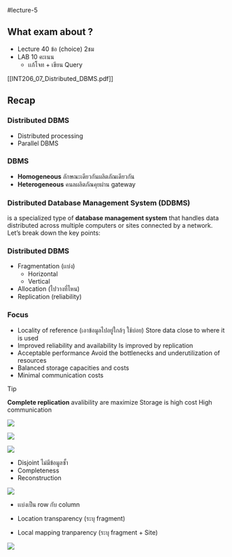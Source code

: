 #lecture-5 

## What exam about ?
- Lecture 40 ข้อ (choice) 2ชม
- LAB 10 คะเนน
	- เเก้โจท + เขียน Query

[[INT206_07_Distributed_DBMS.pdf]]


## Recap

### Distributed DBMS
- Distributed processing
- Parallel DBMS

### DBMS
- **Homogeneous** ลักษณะเดียวกันผลิตภัณเดียวกัน
- **Heterogeneous** คนลผลิตภัณคุยผ่าน gateway

### Distributed Database Management System (DDBMS) 
is a specialized type of **database management system** that handles data distributed across multiple computers or sites connected by a network. Let’s break down the key points:


### Distributed DBMS
- Fragmentation (เเบ่ง)
	- Horizontal
	- Vertical
- Allocation (ไปวางที่ไหน)
- Replication (reliability)
### Focus
- Locality of reference (เอาข้อมูลไปอยู่ใกล้ๆ ใช้บ่อย)
Store data close to where it is used
- Improved reliability and availability Is improved by replication
- Acceptable performance
Avoid the bottlenecks and underutilization of resources
- Balanced storage capacities and costs
- Minimal communication costs



>[!tip]
>**Complete replication** 
>avalibility are maximize
>Storage is high cost
>High communication


![](https://i.imgur.com/5rMzt7S.png)


![](https://i.imgur.com/3l4rlmt.png)


![](https://i.imgur.com/wY33lou.png)

- Disjoint ไม่มีข้อมูลซั้า
- Completeness
- Reconstruction


![](https://i.imgur.com/PwGHWpz.png)

- เเบ่งเป็น row กับ column


- Location transparency (ระบุ fragment)
- Local mapping tranparency (ระบุ fragment + Site)

![](https://i.imgur.com/o7hHNmo.png)
